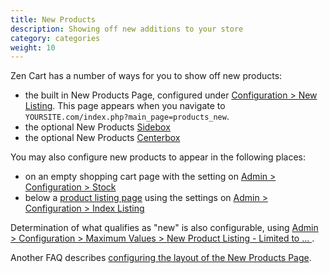 ```yaml
---
title: New Products
description: Showing off new additions to your store
category: categories
weight: 10
---
```


Zen Cart has a number of ways for you to show off new products: 

- the built in New Products Page, configured under [Configuration > New Listing](/user/admin_pages/configuration/configuration_newlisting/).  This page appears when you navigate to `YOURSITE.com/index.php?main_page=products_new`.
- the optional New Products [Sidebox](/user/template/sideboxes/) 
- the optional New Products [Centerbox](/user/template/centerboxes/)

You may also configure new products to appear in the following places: 

- on an empty shopping cart page with the setting on [Admin > Configuration > Stock](/user/admin_pages/configuration/configuration_stock/)
- below a [product listing page](/user/storefront_pages/listing_pages/) using the settings on [Admin > Configuration > Index Listing](/user/admin_pages/configuration/configuration_indexlisting/)


Determination of what qualifies as "new" is also configurable, using 
[Admin > Configuration > Maximum Values > New Product Listing - Limited to ... ](/user/admin_pages/configuration/configuration_maximumvalues/#new_product_listing__limited_to_).

Another FAQ describes [configuring the layout of the New Products Page](/user/template/new_featured_all_listing_page_configuration/). 
